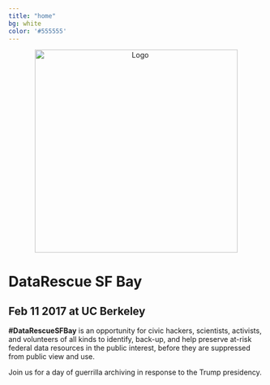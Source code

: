 ```yaml
---
title: "home"
bg: white     
color: '#555555'  
---
```


<div class="row" align="center">
  <img src={{site-url}}"/img/logo-white.jpg" alt="Logo" class="img-responsive" style="height:400px;"/>
 </div>

# DataRescue SF Bay

## Feb 11 2017 at UC Berkeley

**\#DataRescueSFBay** is an opportunity for civic hackers, scientists, activists, and volunteers of all kinds to identify, back-up, and help preserve at-risk federal data resources in the public interest, before they are suppressed from public view and use. 

Join us for a day of guerrilla archiving in response to the Trump presidency.
